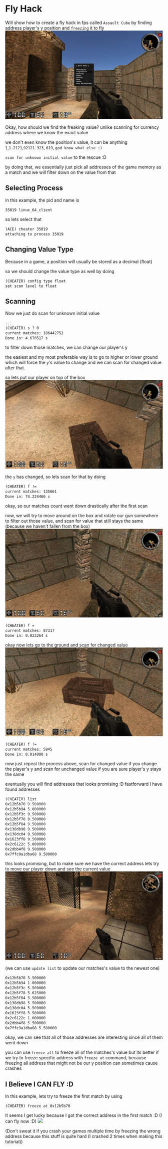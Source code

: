 # Fly Hack

Will show how to create a fly hack in fps called `Assault Cube`
by finding address player's y position and `freezing` it to fly
![](./1.png)


Okay, how should we find the freaking value?
unlike scanning for currency address where we know the exact value

we don't even know the position's value, it can be anything
`1`,`1.2121`,`92121.323`, `619`, `god know what else :)`

`scan for unknown initial value` to the rescue :D

by doing that, we essentially just pick all addresses
of the game memory as a match and we will filter down
on the value from that 



## Selecting Process 
in this example, the pid and name is 
```
35019 linux_64_client
```

so lets select that

```
(ACE) cheater 35019
attaching to process 35019
```

## Changing Value Type

Because in a game, a position will usually
be stored as a decimal (float)

so we should change the value type as well by doing

```
(CHEATER) config type float
set scan level to float
```

## Scanning

Now we just do scan for unknown initial value

```
...
(CHEATER) s ? 0
current matches: 186442752
Done in: 4.670517 s
```

to filter down those matches, we can change our player's y

the easiest and my most preferable way is to go to higher or 
lower ground which will force the `y`'s value to change
and we can scan for changed value after that.

so lets put our player on top of the box 
![](./2.png)

the `y` has changed, so lets scan for that
by doing 

```
(CHEATER) f !=
current matches: 135661
Done in: 74.224466 s
```
okay, so our matches count went down drastically after the first scan

now, we will try to move around on the box and rotate our gun 
somewhere to filter out those value, and scan for value
that still stays the same (because we haven't fallen from the box)
![](./3.png)

```
(CHEATER) f =
current matches: 87317
Done in: 0.023264 s
```

okay now lets go to the ground and scan for changed value
![](./4.png)
```
(CHEATER) f !=
current matches: 5945
Done in: 0.014000 s
```

now just repeat the process above, scan for changed value if you change the player's y
and scan for unchanged value if you are sure player's y stays the same

eventually you will find addresses that looks promising :D
fastforward I have found addresses 

```
(CHEATER) list
0x12b5b70 9.500000
0x12b5b94 5.000000
0x12b5f3c 9.500000
0x12b5f78 9.500000
0x12b5f84 9.500000
0x138db98 9.500000
0x138dc04 9.500000
0x1623ff8 9.500000
0x2c6122c 5.000000
0x2dbb4f8 9.500000
0x7ffc9a1dba68 9.500000
```
this looks promising, but to make sure we have the correct address
lets try to move our player down and see the current value
![](./5.png)


(we can use `update list` to update our matches's value to the newest one)

```
0x12b5b70 5.500000
0x12b5b94 1.000000
0x12b5f3c 5.500000
0x12b5f78 5.625000
0x12b5f84 5.500000
0x138db98 5.500000
0x138dc04 5.500000
0x1623ff8 5.500000
0x2c6122c 1.000000
0x2dbb4f8 5.500000
0x7ffc9a1dba68 5.500000
```

okay, we can see that all of those addresses are interesting
since all of them went down

you can use `freeze all` to freeze all of the matches's value
but its better if we try to freeze specific address with `freeze at`
command, because freezing all address that might not be our y position 
can sometimes cause crashes  

## I Believe I CAN FLY :D 
In this example, lets try to freeze the first match by using
```
(CHEATER) freeze at 0x12b5b70
```

It seems I get lucky because I got the correct address in the first match :D
(I can fly now :D)
![](./flying.gif)


(Don't sweat it if you crash your games multiple time by freezing the wrong address
 because this stuff is quite hard (I crashed 2 times when making this tutorial))

